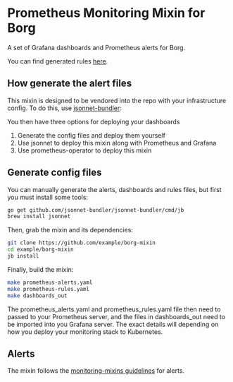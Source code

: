 # Prometheus Monitoring Mixin for Borg

A set of Grafana dashboards and Prometheus alerts for Borg.

You can find generated rules [here](./prometheus-alerts.yaml).

## How generate the alert files

This mixin is designed to be vendored into the repo with your infrastructure config.
To do this, use [jsonnet-bundler](https://github.com/jsonnet-bundler/jsonnet-bundler):

You then have three options for deploying your dashboards

1. Generate the config files and deploy them yourself
2. Use jsonnet to deploy this mixin along with Prometheus and Grafana
3. Use prometheus-operator to deploy this mixin

## Generate config files

You can manually generate the alerts, dashboards and rules files, but first you
must install some tools:

```sh
go get github.com/jsonnet-bundler/jsonnet-bundler/cmd/jb
brew install jsonnet
```

Then, grab the mixin and its dependencies:

```sh
git clone https://github.com/example/borg-mixin
cd example/borg-mixin
jb install
```

Finally, build the mixin:

```sh
make prometheus-alerts.yaml
make prometheus-rules.yaml
make dashboards_out
```

The prometheus_alerts.yaml and prometheus_rules.yaml file then need to passed to your Prometheus server, and the files in dashboards_out need to be imported into you Grafana server. The exact details will depending on how you deploy your monitoring stack to Kubernetes.

## Alerts

The mixin follows the [monitoring-mixins guidelines](https://github.com/monitoring-mixins/docs#guidelines-for-alert-names-labels-and-annotations) for alerts.
